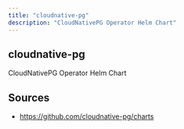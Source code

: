 ```yaml
---
title: "cloudnative-pg"
description: "CloudNativePG Operator Helm Chart"
---
```


## cloudnative-pg

CloudNativePG Operator Helm Chart

## Sources

- https://github.com/cloudnative-pg/charts
